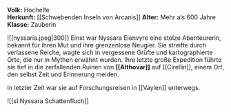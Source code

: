 
**Volk:** Hochelfe  
**Herkunft:** [[Schwebenden Inseln von Arcanis]] 
**Alter:** Mehr als 600 Jahre  
**Klasse:** Zauberin

![[nyssaria.jpeg|300]]
Einst war Nyssara Elenvyre eine stolze Abenteurerin, bekannt für ihren Mut und ihre grenzenlose Neugier. Sie streifte durch verlassene Reiche, wagte sich in vergessene Grüfte und kartographierte Orte, die nur in Mythen erwähnt wurden. Ihre letzte große Expedition führte sie tief in die zerfallenden Ruinen von **[[Althovar]]** auf [[Cirellin]], einem Ort, den selbst Zeit und Erinnerung meiden.

In letzter Zeit war sie auf Forschungsreisen in [[Vaylen]] unterwegs.

![[sl Nyssara Schattenfluch]]